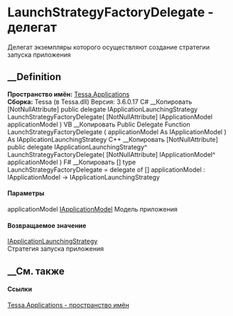 # LaunchStrategyFactoryDelegate - делегат
Делегат экземпляры которого осуществляют создание стратегии запуска приложения
## __Definition
 **Пространство имён:** [Tessa.Applications](N_Tessa_Applications.htm)  
 **Сборка:** Tessa (в Tessa.dll) Версия: 3.6.0.17
C# __Копировать
    [NotNullAttribute]
    public delegate IApplicationLaunchingStrategy LaunchStrategyFactoryDelegate(
    	[NotNullAttribute] IApplicationModel applicationModel
    )
VB __Копировать
    <NotNullAttribute>
    Public Delegate Function LaunchStrategyFactoryDelegate ( 
    	<NotNullAttribute> applicationModel As IApplicationModel
    ) As IApplicationLaunchingStrategy
C++ __Копировать
    [NotNullAttribute]
    public delegate IApplicationLaunchingStrategy^ LaunchStrategyFactoryDelegate(
    	[NotNullAttribute] IApplicationModel^ applicationModel
    )
F# __Копировать
     [<NotNullAttribute>]
    type LaunchStrategyFactoryDelegate = 
        delegate of 
            [<NotNullAttribute>] applicationModel : IApplicationModel -> IApplicationLaunchingStrategy
#### Параметры
applicationModel
[IApplicationModel](T_Tessa_Applications_IApplicationModel.htm)
     Модель приложения 
#### Возвращаемое значение
[IApplicationLaunchingStrategy](T_Tessa_Applications_IApplicationLaunchingStrategy.htm)  
Стратегия запуска приложения
##  __См. также
#### Ссылки
[Tessa.Applications - пространство имён](N_Tessa_Applications.htm)
